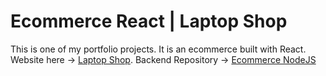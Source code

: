 # Ecommerce React | Laptop Shop

This is one of my portfolio projects. It is an ecommerce built with React.
Website here -> [Laptop Shop](https://shop-project-edu.netlify.app/).
Backend Repository -> [Ecommerce NodeJS](https://github.com/Edu-Maturana/ecommerce-nodejs)
